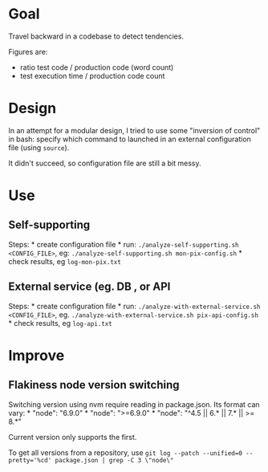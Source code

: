 # Goal #
Travel backward in a codebase to detect tendencies.

Figures are:
* ratio test code / production code (word count)
* test execution time / production code count

# Design #
In an attempt for a modular design, I tried to use some "inversion of control" in bash: 
specify which command to launched in an external configuration file (using `source`).

It didn't succeed, so configuration file are still a bit messy. 

# Use #

## Self-supporting ##
Steps:
    * create configuration file
    * run: `./analyze-self-supporting.sh <CONFIG_FILE>`, eg: `./analyze-self-supporting.sh mon-pix-config.sh`
    * check results, eg `log-mon-pix.txt`
    
## External service (eg. DB , or API ##
Steps:
    * create configuration file
    * run: `./analyze-with-external-service.sh <CONFIG_FILE>`, eg. `./analyze-with-external-service.sh pix-api-config.sh`
    * check results, eg `log-api.txt`

# Improve

## Flakiness node version switching
Switching version using nvm require reading in package.json. 
Its format can vary:
	* "node": "6.9.0"
	* "node": ">=6.9.0"
	* "node": "^4.5 || 6.* || 7.* || >= 8.*"

Current version only supports the first.

To get all versions from a repository, use
`git log --patch --unified=0 --pretty='%cd' package.json | grep -C 3 \"node\" `
